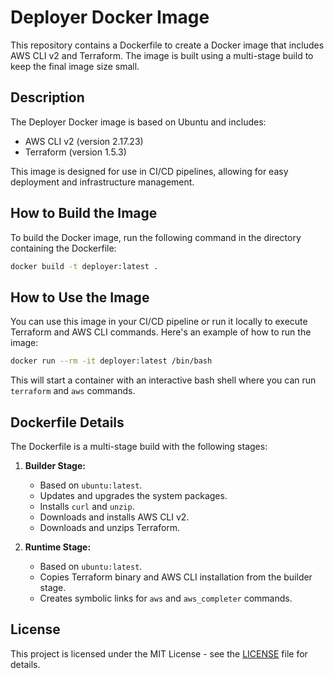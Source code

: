 # Deployer Docker Image

This repository contains a Dockerfile to create a Docker image that includes AWS CLI v2 and Terraform. The image is built using a multi-stage build to keep the final image size small.

## Description

The Deployer Docker image is based on Ubuntu and includes:

- AWS CLI v2 (version 2.17.23)
- Terraform (version 1.5.3)

This image is designed for use in CI/CD pipelines, allowing for easy deployment and infrastructure management.

## How to Build the Image

To build the Docker image, run the following command in the directory containing the Dockerfile:

```sh
docker build -t deployer:latest .
```

## How to Use the Image

You can use this image in your CI/CD pipeline or run it locally to execute Terraform and AWS CLI commands. Here's an example of how to run the image:

```sh
docker run --rm -it deployer:latest /bin/bash
```

This will start a container with an interactive bash shell where you can run `terraform` and `aws` commands.

## Dockerfile Details

The Dockerfile is a multi-stage build with the following stages:

1. **Builder Stage:**
   - Based on `ubuntu:latest`.
   - Updates and upgrades the system packages.
   - Installs `curl` and `unzip`.
   - Downloads and installs AWS CLI v2.
   - Downloads and unzips Terraform.

2. **Runtime Stage:**
   - Based on `ubuntu:latest`.
   - Copies Terraform binary and AWS CLI installation from the builder stage.
   - Creates symbolic links for `aws` and `aws_completer` commands.

## License

This project is licensed under the MIT License - see the [LICENSE](LICENSE) file for details.
